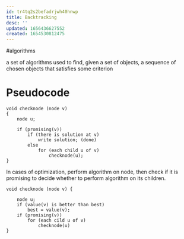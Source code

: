 ```yaml
---
id: tr4tq2s2befadrjwh40hnwp
title: Backtracking
desc: ''
updated: 1656436627552
created: 1654530812475
---
```

#algorithms

a set of algorithms used to find, given a set of objects, a sequence of chosen objects that satisfies some criterion
# Pseudocode
```
void checknode (node v)
{
	node u;
	
	if (promising(v))
		if (there is solution at v)
			write solution; (done)
		else
			for (each child u of v)
				checknode(u);
}
```
In cases of optimization, perform algorithm on node, then check if it is promising to decide whether to perform algorithm on its children.
```
void checknode (node v) {
	
	node u;
	if (value(v) is better than best)
		best = value(v);
	if (promising(v))
		for (each cild u of v)
			checknode(u)
}
```